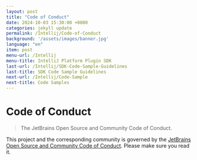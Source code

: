 ```yaml
---
layout: post
title: "Code of Conduct"
date: 2024-10-03 15:30:00 +0800
categories: jekyll update
permalink: /Intellij/Code-of-Conduct
background: '/assets/images/banner.jpg'
language: "en"
item: post
menu-url: /Intellij
menu-title: IntelliJ Platform Plugin SDK
last-url: /Intellij/SDK-Code-Sample-Guidelines
last-title: SDK Code Sample Guidelines
next-url: /Intellij/Code-Sample
next-title: Code Samples
---
```


# Code of Conduct

> The JetBrains Open Source and Community Code of Conduct.

This project and the corresponding community is governed by the [JetBrains Open Source and Community Code of Conduct](https://github.com/jetbrains#code-of-conduct). Please make sure you read it.
